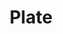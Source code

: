 ---
layout: media
title: "Plate"
excerpt:
categories: visual
excerpt:
ads: false
share: true
image:
  id: 22334223401
---